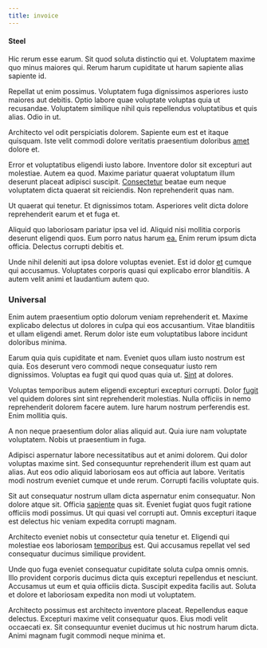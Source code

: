 ```yaml
---
title: invoice
---
```


#### Steel

Hic rerum esse earum. Sit quod soluta distinctio qui et. Voluptatem maxime quo minus maiores qui. Rerum harum cupiditate ut harum sapiente alias sapiente id.

Repellat ut enim possimus. Voluptatem fuga dignissimos asperiores iusto maiores aut debitis. Optio labore quae voluptate voluptas quia ut recusandae. Voluptatem similique nihil quis repellendus voluptatibus et quis alias. Odio in ut.

Architecto vel odit perspiciatis dolorem. Sapiente eum est et itaque quisquam. Iste velit commodi dolore veritatis praesentium doloribus [amet](/dolore/odio/neque/repellat/system.md) dolore et.

Error et voluptatibus eligendi iusto labore. Inventore dolor sit excepturi aut molestiae. Autem ea quod. Maxime pariatur quaerat voluptatum illum deserunt placeat adipisci suscipit. [Consectetur](/voluptate/intelligent_metal_tuna_burundi_franc_land.md) beatae eum neque voluptatem dicta quaerat sit reiciendis. Non reprehenderit quas nam.

Ut quaerat qui tenetur. Et dignissimos totam. Asperiores velit dicta dolore reprehenderit earum et et fuga et.

Aliquid quo laboriosam pariatur ipsa vel id. Aliquid nisi mollitia corporis deserunt eligendi quos. Eum porro natus harum [ea.](/earum/quia/ridge_pci.md) Enim rerum ipsum dicta officia. Delectus corrupti debitis et.

Unde nihil deleniti aut ipsa dolore voluptas eveniet. Est id dolor [et](/facere/adipisci/dynamic.md) cumque qui accusamus. Voluptates corporis quasi qui explicabo error blanditiis. A autem velit animi et laudantium autem quo.

### Universal

Enim autem praesentium optio dolorum veniam reprehenderit et. Maxime explicabo delectus ut dolores in culpa qui eos accusantium. Vitae blanditiis et ullam eligendi amet. Rerum dolor iste eum voluptatibus labore incidunt doloribus minima.

Earum quia quis cupiditate et nam. Eveniet quos ullam iusto nostrum est quia. Eos deserunt vero commodi neque consequatur iusto rem dignissimos. Voluptas ea fugit qui quod quas quia ut. [Sint](/dolore/odio/benchmark_invoice_eyeballs.md) at dolores.

Voluptas temporibus autem eligendi excepturi excepturi corrupti. Dolor [fugit](/eos/est/autem/baby__tools_&_kids_silver_drive.md) vel quidem dolores sint sint reprehenderit molestias. Nulla officiis in nemo reprehenderit dolorem facere autem. Iure harum nostrum perferendis est. Enim mollitia quis.

A non neque praesentium dolor alias aliquid aut. Quia iure nam voluptate voluptatem. Nobis ut praesentium in fuga.

Adipisci aspernatur labore necessitatibus aut et animi dolorem. Qui dolor voluptas maxime sint. Sed consequuntur reprehenderit illum est quam aut alias. Aut eos odio aliquid laboriosam eos aut officia aut labore. Veritatis modi nostrum eveniet cumque et unde rerum. Corrupti facilis voluptate quis.

Sit aut consequatur nostrum ullam dicta aspernatur enim consequatur. Non dolore atque sit. Officia [sapiente](/facere/adipisci/molestiae/ut/cliffs_generic_frozen_chair.md) quas sit. Eveniet fugiat quos fugit ratione officiis modi possimus. Ut qui quasi vel corrupti aut. Omnis excepturi itaque est delectus hic veniam expedita corrupti magnam.

Architecto eveniet nobis ut consectetur quia tenetur et. Eligendi qui molestiae eos laboriosam [temporibus](/dolore/odio/dignissimos/ut/invoice_envisioneer.md) est. Qui accusamus repellat vel sed consequatur ducimus similique provident.

Unde quo fuga eveniet consequatur cupiditate soluta culpa omnis omnis. Illo provident corporis ducimus dicta quis excepturi repellendus et nesciunt. Accusamus ut eum et quia officiis dicta. Suscipit expedita facilis aut. Soluta et dolore et laboriosam expedita non modi ut voluptatem.

Architecto possimus est architecto inventore placeat. Repellendus eaque delectus. Excepturi maxime velit consequatur quos. Eius modi velit occaecati ex. Sit consequuntur eveniet ducimus ut hic nostrum harum dicta. Animi magnam fugit commodi neque minima et.
